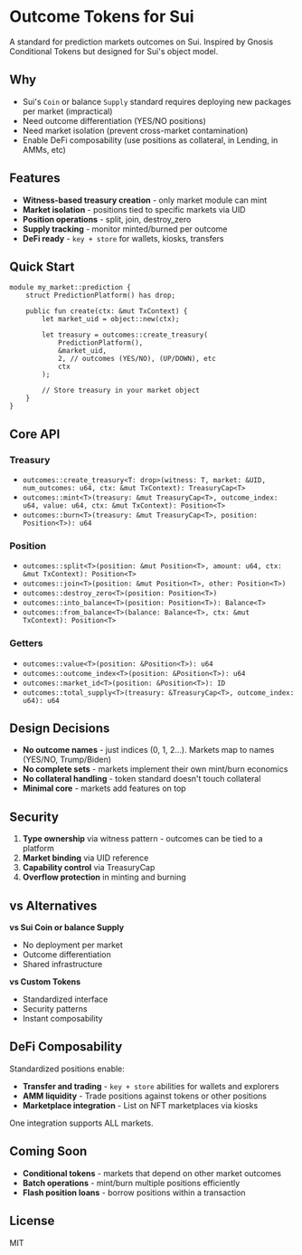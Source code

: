 # Outcome Tokens for Sui

A standard for prediction markets outcomes on Sui. Inspired by Gnosis Conditional Tokens but designed for Sui's object model.

## Why

- Sui's `Coin` or balance `Supply` standard requires deploying new packages per market (impractical)
- Need outcome differentiation (YES/NO positions)
- Need market isolation (prevent cross-market contamination)
- Enable DeFi composability (use positions as collateral, in Lending, in AMMs, etc)

## Features

- **Witness-based treasury creation** - only market module can mint
- **Market isolation** - positions tied to specific markets via UID
- **Position operations** - split, join, destroy_zero
- **Supply tracking** - monitor minted/burned per outcome
- **DeFi ready** - `key + store` for wallets, kiosks, transfers

## Quick Start

```move
module my_market::prediction {
    struct PredictionPlatform() has drop;
    
    public fun create(ctx: &mut TxContext) {
        let market_uid = object::new(ctx);

        let treasury = outcomes::create_treasury(
            PredictionPlatform(),
            &market_uid,
            2, // outcomes (YES/NO), (UP/DOWN), etc
            ctx
        );

        // Store treasury in your market object
    }
}
```

## Core API

### Treasury
- `outcomes::create_treasury<T: drop>(witness: T, market: &UID, num_outcomes: u64, ctx: &mut TxContext): TreasuryCap<T>`
- `outcomes::mint<T>(treasury: &mut TreasuryCap<T>, outcome_index: u64, value: u64, ctx: &mut TxContext): Position<T>`
- `outcomes::burn<T>(treasury: &mut TreasuryCap<T>, position: Position<T>): u64`

### Position  
- `outcomes::split<T>(position: &mut Position<T>, amount: u64, ctx: &mut TxContext): Position<T>`
- `outcomes::join<T>(position: &mut Position<T>, other: Position<T>)`
- `outcomes::destroy_zero<T>(position: Position<T>)`
- `outcomes::into_balance<T>(position: Position<T>): Balance<T>`
- `outcomes::from_balance<T>(balance: Balance<T>, ctx: &mut TxContext): Position<T>`

### Getters
- `outcomes::value<T>(position: &Position<T>): u64`
- `outcomes::outcome_index<T>(position: &Position<T>): u64`
- `outcomes::market_id<T>(position: &Position<T>): ID`
- `outcomes::total_supply<T>(treasury: &TreasuryCap<T>, outcome_index: u64): u64`

## Design Decisions

- **No outcome names** - just indices (0, 1, 2...). Markets map to names (YES/NO, Trump/Biden)
- **No complete sets** - markets implement their own mint/burn economics
- **No collateral handling** - token standard doesn't touch collateral
- **Minimal core** - markets add features on top

## Security

1. **Type ownership** via witness pattern - outcomes can be tied to a platform
2. **Market binding** via UID reference
3. **Capability control** via TreasuryCap
4. **Overflow protection** in minting and burning

## vs Alternatives

**vs Sui Coin or balance Supply**
- No deployment per market
- Outcome differentiation  
- Shared infrastructure

**vs Custom Tokens**
- Standardized interface
- Security patterns
- Instant composability

## DeFi Composability

Standardized positions enable:
- **Transfer and trading** - `key + store` abilities for wallets and explorers
- **AMM liquidity** - Trade positions against tokens or other positions  
- **Marketplace integration** - List on NFT marketplaces via kiosks

One integration supports ALL markets.

## Coming Soon

- **Conditional tokens** - markets that depend on other market outcomes
- **Batch operations** - mint/burn multiple positions efficiently
- **Flash position loans** - borrow positions within a transaction

## License

MIT